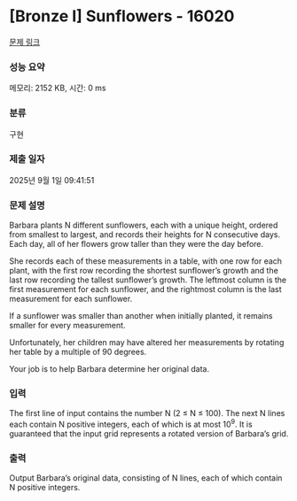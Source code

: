 # [Bronze I] Sunflowers - 16020 

[문제 링크](https://www.acmicpc.net/problem/16020) 

### 성능 요약

메모리: 2152 KB, 시간: 0 ms

### 분류

구현

### 제출 일자

2025년 9월 1일 09:41:51

### 문제 설명

<p>Barbara plants N different sunflowers, each with a unique height, ordered from smallest to largest, and records their heights for N consecutive days. Each day, all of her flowers grow taller than they were the day before.</p>

<p>She records each of these measurements in a table, with one row for each plant, with the first row recording the shortest sunflower’s growth and the last row recording the tallest sunflower’s growth. The leftmost column is the first measurement for each sunflower, and the rightmost column is the last measurement for each sunflower.</p>

<p>If a sunflower was smaller than another when initially planted, it remains smaller for every measurement.</p>

<p>Unfortunately, her children may have altered her measurements by rotating her table by a multiple of 90 degrees.</p>

<p>Your job is to help Barbara determine her original data.</p>

### 입력 

 <p>The first line of input contains the number N (2 ≤ N ≤ 100). The next N lines each contain N positive integers, each of which is at most 10<sup>9</sup>. It is guaranteed that the input grid represents a rotated version of Barbara’s grid.</p>

### 출력 

 <p>Output Barbara’s original data, consisting of N lines, each of which contain N positive integers.</p>

